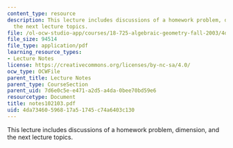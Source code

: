 ```yaml
---
content_type: resource
description: This lecture includes discussions of a homework problem, dimension, and
  the next lecture topics.
file: /ol-ocw-studio-app/courses/18-725-algebraic-geometry-fall-2003/4da73460596817a51745c74a6403c130_notes102103.pdf
file_size: 94514
file_type: application/pdf
learning_resource_types:
- Lecture Notes
license: https://creativecommons.org/licenses/by-nc-sa/4.0/
ocw_type: OCWFile
parent_title: Lecture Notes
parent_type: CourseSection
parent_uid: 7d6e0c5e-e471-a2d5-a4da-0bee70bd59e6
resourcetype: Document
title: notes102103.pdf
uid: 4da73460-5968-17a5-1745-c74a6403c130
---
```

This lecture includes discussions of a homework problem, dimension, and the next lecture topics.